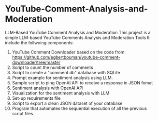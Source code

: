 # YouTube-Comment-Analysis-and-Moderation
LLM-Based YouTube Comment Analysis and Moderation
This project is a simple LLM-based YouTube Comments Analysis and Moderation Tools
It include the follwoing components:
1. YouTube Comment Downloader based on the code from: https://github.com/egbertbouman/youtube-comment-downloader/tree/master
2. Script to count the number of comments
3. Script to create a "comment.db" database with SQLite
4. Prompt example for sentiment analysis using LLM.
5. Sample script to ping OpenAI API to receive a response in JSON fomat
6. Sentiment analysis with OpenAI API
7. Visualization for the sentiment analysis with LLM
8. Set-up requirements file
9. Script to export a clean JSON dataset of your database
10. Program that automates the sequential execution of all the previous script files
